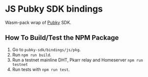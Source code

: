 # JS Pubky SDK bindings

Wasm-pack wrap of [Pubky](https://github.com/pubky/pubky-core) SDK.

## How To Build/Test the NPM Package

1. Go to `pubky-sdk/bindings/js/pkg`.
2. Run `npm run build`.
3. Run a testnet mainline DHT, Pkarr relay and Homeserver `npm run testnet`
4. Run tests with `npm run test`.
